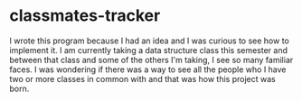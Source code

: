 # classmates-tracker
I wrote this program because I had an idea and I was curious to see how to implement it. I am currently taking a data structure class this semester and between that class and some of the others I'm taking, I see so many familiar faces. I was wondering if there was a way to see all the people who I have two or more classes in common with and that was how this project was born.

